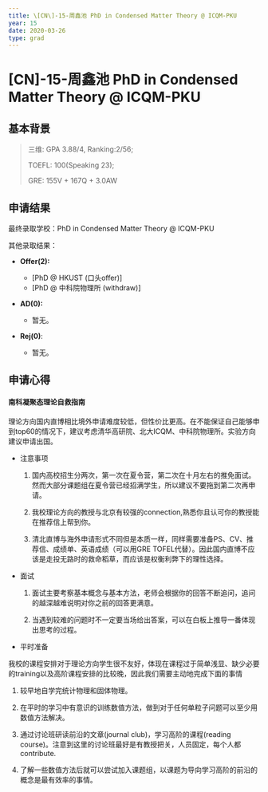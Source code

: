 ```yaml
---
title: \[CN\]-15-周鑫池 PhD in Condensed Matter Theory @ ICQM-PKU
year: 15
date: 2020-03-26
type: grad
---
```


# \[CN\]-15-周鑫池 PhD in Condensed Matter Theory @ ICQM-PKU

## 基本背景

> 三维: GPA 3.88/4, Ranking:2/56;
>
> TOEFL: 100(Speaking 23);
>
> GRE: 155V + 167Q + 3.0AW

## 申请结果

最终录取学校：PhD in Condensed Matter Theory @ ICQM-PKU

其他录取结果：

* **Offer\(2\):**
  * \[PhD @ HKUST (口头offer)\]
  *	\[PhD @ 中科院物理所 (withdraw)\]

* **AD\(0\):**
  * 暂无。
* **Rej\(0\)**:
  * 暂无。

## 申请心得

#### 南科凝聚态理论自救指南

理论方向国内直博相比境外申请难度较低，但性价比更高。在不能保证自己能够申到top60的情况下，建议考虑清华高研院、北大ICQM、中科院物理所。实验方向建议申请出国。

- 注意事项

  1. 国内高校招生分两次，第一次在夏令营，第二次在十月左右的推免面试。然而大部分课题组在夏令营已经招满学生，所以建议不要拖到第二次再申请。

  2. 我校理论方向的教授与北京有较强的connection,熟悉你且认可你的教授能在推荐信上帮到你。

  3. 清北直博与海外申请形式不同但是本质一样，同样需要准备PS、CV、推荐信、成绩单、英语成绩（可以用GRE TOFEL代替）。因此国内直博不应该是走投无路时的救命稻草，而应该是权衡利弊下的理性选择。

- 面试

  1. 面试主要考察基本概念与基本方法，老师会根据你的回答不断追问，追问的越深越难说明对你之前的回答更满意。

  2. 当遇到较难的问题时不一定要当场给出答案，可以在白板上推导一番体现出思考的过程。


-	平时准备

  我校的课程安排对于理论方向学生很不友好，体现在课程过于简单浅显、缺少必要的training以及高阶课程安排的比较晚，因此我们需要主动地完成下面的事情

  1. 较早地自学完统计物理和固体物理。

  2. 在平时的学习中有意识的训练数值方法，做到对于任何单粒子问题可以至少用数值方法解决。

  3. 通过讨论班研读前沿的文章(journal club)，学习高阶的课程(reading course)。注意到这里的讨论班最好是有教授把关，人员固定，每个人都contribute.

  4. 了解一些数值方法后就可以尝试加入课题组，以课题为导向学习高阶的前沿的概念是最有效率的事情。
